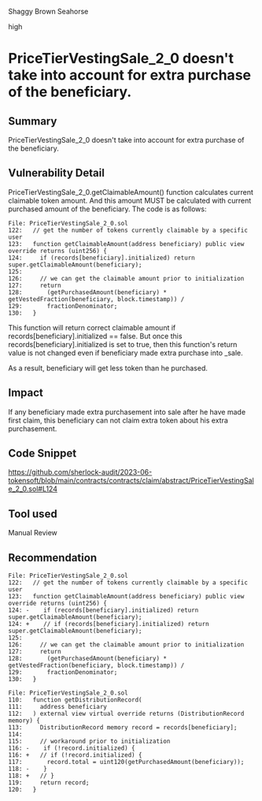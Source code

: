 Shaggy Brown Seahorse

high

# PriceTierVestingSale_2_0 doesn't take into account for extra purchase of the beneficiary.

## Summary
PriceTierVestingSale_2_0 doesn't take into account for extra purchase of the beneficiary.

## Vulnerability Detail
PriceTierVestingSale_2_0.getClaimableAmount() function calculates current claimable token amount.
And this amount MUST be calculated with current purchased amount of the beneficiary.
The code is as follows:

```solidity
File: PriceTierVestingSale_2_0.sol
122:   // get the number of tokens currently claimable by a specific user
123:   function getClaimableAmount(address beneficiary) public view override returns (uint256) {
124:     if (records[beneficiary].initialized) return super.getClaimableAmount(beneficiary);
125: 
126:     // we can get the claimable amount prior to initialization
127:     return
128:       (getPurchasedAmount(beneficiary) * getVestedFraction(beneficiary, block.timestamp)) /
129:       fractionDenominator;
130:   }
```

This function will return correct claimable amount if records[beneficiary].initialized == false.
But once this records[beneficiary].initialized is set to true, then this function's return value is not changed even if beneficiary made extra purchase into _sale.

As a result, beneficiary will get less token than he purchased.

## Impact
If any beneficiary made extra purchasement into sale after he have made first claim,
this beneficiary can not claim extra token about his extra purchasement.

## Code Snippet
https://github.com/sherlock-audit/2023-06-tokensoft/blob/main/contracts/contracts/claim/abstract/PriceTierVestingSale_2_0.sol#L124

## Tool used

Manual Review

## Recommendation
```solidity
File: PriceTierVestingSale_2_0.sol
122:   // get the number of tokens currently claimable by a specific user
123:   function getClaimableAmount(address beneficiary) public view override returns (uint256) {
124: -    if (records[beneficiary].initialized) return super.getClaimableAmount(beneficiary);
124: +    // if (records[beneficiary].initialized) return super.getClaimableAmount(beneficiary);
125: 
126:     // we can get the claimable amount prior to initialization
127:     return
128:       (getPurchasedAmount(beneficiary) * getVestedFraction(beneficiary, block.timestamp)) /
129:       fractionDenominator;
130:   }
```

```solidity
File: PriceTierVestingSale_2_0.sol
110:   function getDistributionRecord(
111:     address beneficiary
112:   ) external view virtual override returns (DistributionRecord memory) {
113:     DistributionRecord memory record = records[beneficiary];
114: 
115:     // workaround prior to initialization
116: -    if (!record.initialized) {
116: +   // if (!record.initialized) {
117:       record.total = uint120(getPurchasedAmount(beneficiary));
118: -    }
118: +   // }
119:     return record;
120:   }
```